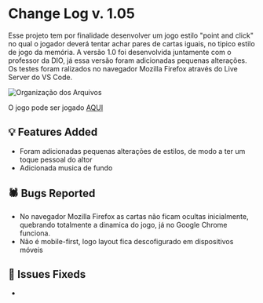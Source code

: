 # Change Log v. 1.05

Esse projeto tem por finalidade desenvolver um jogo estilo "point and click" no qual o jogador deverá tentar achar pares de cartas iguais, no tipico estilo de jogo da memória. A versão 1.0 foi desenvolvida juntamente com o professor da DIO, já essa versão foram adicionadas pequenas alterações. Os testes foram ralizados no navegador Mozilla Firefox através do Live Server do VS Code.

![Organização dos Arquivos](https://github.com/Igor-Wolf/Jogo-da-Memoria/blob/main/src/images/demo.png?raw=true)


O jogo pode ser jogado [AQUI](https://igor-wolf.github.io/Jogo-da-Memoria/)


## 💡 Features Added

- Foram adicionadas pequenas alterações de estilos, de modo a ter um toque pessoal do altor
- Adicionada musica de fundo
  

## 🕷️ Bugs Reported

- No navegador Mozilla Firefox as cartas não ficam ocultas inicialmente, quebrando totalmente a dinamica do jogo, já no Google Chrome funciona.
- Não é mobile-first, logo layout fica descofigurado em dispositivos móveis


## 🔧 Issues Fixeds

-
